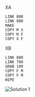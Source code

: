 XA
```
LINK 800
LINK 800
MAKE
COPY M X
COPY M F
COPY X F
```

XB
```
LINK 800
LINK 799
GRAB 199
COPY F M
COPY F M
WIPE
```

![Solution 1](https://github.com/kjerk/Exapunks-Solutions/blob/master/03%20-%20Tutorial%203/03%20-%20Solution%201.gif?raw=true)
